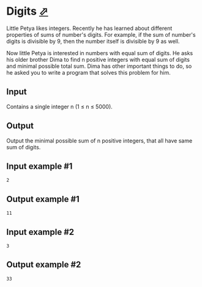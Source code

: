 # Digits [⬀](https://www.e-olymp.com/en/contests/9666/problems/84866)
Little Petya likes integers. Recently he has learned about different properties of sums of number's digits. For example, if the sum of number's digits is divisible by 9, then the number itself is divisible by 9 as well.

Now little Petya is interested in numbers with equal sum of digits. He asks his older brother Dima to find n positive integers with equal sum of digits and minimal possible total sum. Dima has other important things to do, so he asked you to write a program that solves this problem for him.

## Input
Contains a single integer n (1 ≤ n ≤ 5000).

## Output
Output the minimal possible sum of n positive integers, that all have same sum of digits.

## Input example #1
```
2
```

## Output example #1
```
11
```

## Input example #2
```
3
```

## Output example #2
```
33
```
